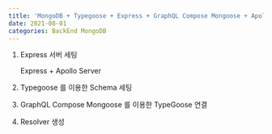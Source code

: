 ```yaml
---
title: 'MongoDB + Typegoose + Express + GraphQL Compose Mongoose + Apollo Server'
date: 2021-08-01
categories: BackEnd MongoDB
---
```


1. Express 서버 세팅

   Express + Apollo Server

2. Typegoose 를 이용한 Schema 세팅

3. GraphQL Compose Mongoose 를 이용한 TypeGoose 연결

4. Resolver 생성
